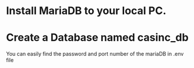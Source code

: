 # Install MariaDB to your local PC.
# Create a Database named casinc_db
You can easily find the password and port number of the mariaDB in .env file
